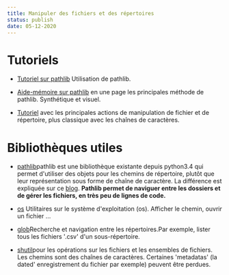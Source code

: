 ```yaml
---
title: Manipuler des fichiers et des répertoires
status: publish
date: 05-12-2020
---
```

# Tutoriels

- [Tutoriel sur pathlib](https://realpython.com/python-pathlib/) Utilisation de pathlib.

- [Aide-mémoire sur pathlib](https://github.com/chris1610/pbpython/blob/master/extras/Pathlib-Cheatsheet.pdf) en une page les principales méthode de pathlib. Synthétique et visuel.

- [Tutoriel](https://realpython.com/working-with-files-in-python/) avec les principales actions de manipulation de fichier et de répertoire, plus classique avec les chaînes de caractères.


# Bibliothèques utiles

- [pathlib](https://docs.python.org/fr/3/library/pathlib.html)pathlib est une bibliothèque existante depuis python3.4 qui permet d'utiliser des objets pour les chemins de répertoire, plutôt que leur représentation sous forme de chaîne de caractère. La différence est expliquée sur ce [blog](https://snarky.ca/why-pathlib-path-doesn-t-inherit-from-str/). **Pathlib permet de naviguer entre les dossiers et de gérer les fichiers, en très peu de lignes de code.**

- [os](https://docs.python.org/fr/3/library/os.html) Utilitaires sur le système d'exploitation (os). Afficher le chemin, ouvrir un fichier ...

- [glob](https://docs.python.org/fr/3/library/glob.html?highlight=glob#module-glob)Recherche et navigation entre les répertoires.Par exemple, lister tous les fichiers '.csv' d'un sous-répertoire. 

- [shutil](https://docs.python.org/fr/3/library/shutil.html#module-shutil)pour les opérations sur les fichiers et les ensembles de fichiers. Les chemins sont des chaînes de caractères. Certaines 'metadatas' (la dated' enregistrement du fichier par exemple) peuvent être perdues.
